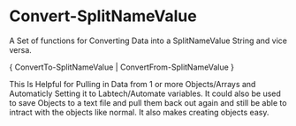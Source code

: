 # Convert-SplitNameValue
A Set of functions for Converting Data into a SplitNameValue String and vice versa. 

{ ConvertTo-SplitNameValue | ConvertFrom-SplitNameValue }

This Is Helpful for Pulling in Data from 1 or more Objects/Arrays and Automaticly Setting it to Labtech/Automate variables. It could also be used to save Objects to a text file and pull them back out again and still be able to intract with the objects like normal. It also makes creating objects easy.
